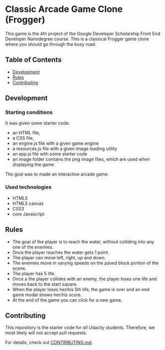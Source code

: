 # Classic Arcade Game Clone (Frogger)
This game is the 4th project of the Google Developer Scholarship Front End Developer Nanodegree course. This is a classical Frogger game clone where you should go through the busy road.

## Table of Contents

* [Development](#development)
* [Rules](#rules)
* [Contributing](#contributing)

## Development

### Starting conditions
It was given some starter code:
- an HTML file,
- a CSS file,
- an engine.js file with a given game engine
- a resources.js file with a given image loading utility
- an app.js file with some starter code
- an image folder contains the png image files, which are used when displaying the game

The goal was to made an interactive arcade game.

### Used technologies
- HTML5
- HTML5 canvas
- CSS3
- core Javascript

## Rules

- The goal of the player is to reach the water, without colliding into any one of the enemies.
- Once the player reaches the water gets 1 point.
- The player can move left, right, up and down.
- The enemies move in varying speeds on the paved block portion of the scene.
- The player has 5 life.
- Once a the player collides with an enemy, the player loses one life and moves back to the start square.
- When the player loses her/his 5th life, the game is over and an end game modal shows her/his score.
- At the end of the game you can click for a new game.

## Contributing

This repository is the starter code for _all_ Udacity students. Therefore, we most likely will not accept pull requests.

For details, check out [CONTRIBUTING.md](CONTRIBUTING.md). 
